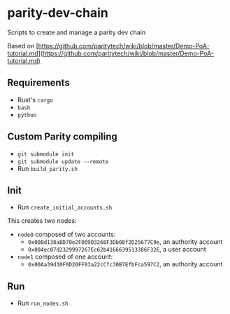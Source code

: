 # parity-dev-chain
Scripts to create and manage a parity dev chain

Based on [https://github.com/paritytech/wiki/blob/master/Demo-PoA-tutorial.md](https://github.com/paritytech/wiki/blob/master/Demo-PoA-tutorial.md)


## Requirements
- Rust's `cargo`
- `bash`
- `python`

## Custom Parity compiling
- `git submodule init`
- `git submodule update --remote`
- Run `build_parity.sh`

## Init

- Run `create_initial_accounts.sh`

This creates two nodes:
- `node0` composed of two accounts:
  - `0x00Bd138aBD70e2F00903268F3Db08f2D25677C9e`, an authority account
  - `0x004ec07d2329997267Ec62b4166639513386F32E`, a user account
- `node1` composed of one account: 
  - `0x00Aa39d30F0D20FF03a22cCfc30B7EfbFca597C2`, an authority account

## Run

- Run `run_nodes.sh`
